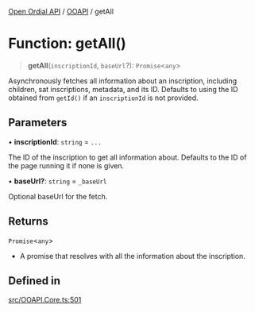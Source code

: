 [Open Ordial API](../../README.md) / [OOAPI](../README.md) / getAll

# Function: getAll()

> **getAll**(`inscriptionId`, `baseUrl`?): `Promise`\<`any`\>

Asynchronously fetches all information about an inscription, including children,
sat inscriptions, metadata, and its ID.
Defaults to using the ID obtained from `getId()` if an `inscriptionId` is not provided.

## Parameters

• **inscriptionId**: `string` = `...`

The ID of the inscription to get all information about.
                                Defaults to the ID of the page running it if none is given.

• **baseUrl?**: `string` = `_baseUrl`

Optional baseUrl for the fetch.

## Returns

`Promise`\<`any`\>

- A promise that resolves with all the information about the inscription.

## Defined in

[src/OOAPI.Core.ts:501](https://github.com/open-ordinal/open-ordinal-api/blob/70e118e56492403aed907a3616034144dfc18228/src/OOAPI.Core.ts#L501)
